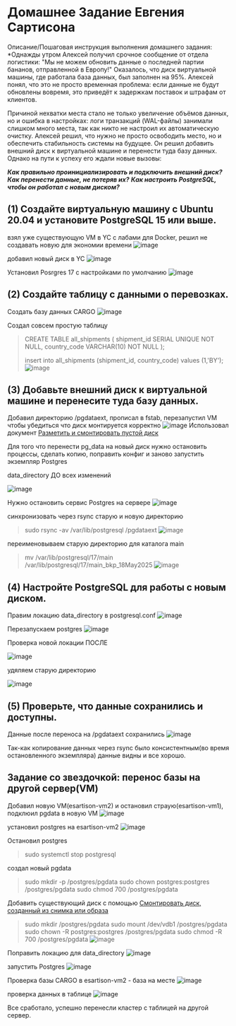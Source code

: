 # Домашнее Задание Евгения Сартисона #

Описание/Пошаговая инструкция выполнения домашнего задания:
*Однажды утром Алексей получил срочное сообщение от отдела логистики: "Мы не можем обновить данные о последней партии бананов, отправленной в Европу!" 
Оказалось, что диск виртуальной машины, где работала база данных, был заполнен на 95%. Алексей понял, что это не просто временная проблема: если данные не будут обновлены вовремя, 
это приведёт к задержкам поставок и штрафам от клиентов.

Причиной нехватки места стало не только увеличение объёмов данных, но и ошибка в настройках: логи транзакций (WAL-файлы) занимали слишком много места, 
так как никто не настроил их автоматическую очистку.
Алексей решил, что нужно не просто освободить место, но и обеспечить стабильность системы на будущее.
Он решил добавить внешний диск к виртуальной машине и перенести туда базу данных. Однако на пути к успеху его ждали новые вызовы:

***Как правильно проинициализировать и подключить внешний диск?***
***Как перенести данные, не потеряв их?***
***Как настроить PostgreSQL, чтобы он работал с новым диском?***


## (1) Создайте виртуальную машину с Ubuntu 20.04 и установите PostgreSQL 15 или выше. ##
взял уже существующую VM в YC с лабами для Docker, решил не создавать новую для экономии времени
![image](https://github.com/user-attachments/assets/6fd3e968-e27d-455c-bb03-2ffa716eb21d)

добавил новый диск в YC
![image](https://github.com/user-attachments/assets/3ff17eb5-f41c-4f32-abd5-770203991c40)


Установил Posrgres 17 с настройками по умолчанию
![image](https://github.com/user-attachments/assets/95acc8bd-8096-4696-9624-f0876d509192)


## (2) Создайте таблицу с данными о перевозках. ## 
Создать базу данных CARGO
![image](https://github.com/user-attachments/assets/9c59bcd2-39b3-48f4-9d8f-efbd9b5b0b1a)

Создал совсем простую таблицу

>CREATE TABLE all_shipments (
>  shipment_id SERIAL UNIQUE NOT NULL,
>  country_code VARCHAR(10) NOT NULL
>);
>
>insert into all_shipments (shipment_id, country_code)
>values (1,'BY');
![image](https://github.com/user-attachments/assets/9f227098-491f-4d7c-a4d7-8342f1bf71c6)





## (3) Добавьте внешний диск к виртуальной машине и перенесите туда базу данных. ## 
Добавил директорию /pgdataext, прописал в fstab, перезапустил VM чтобы убедиться что диск монтируется корректно
![image](https://github.com/user-attachments/assets/3364f313-f548-4207-a74f-35bc25726371)
Использовал документ [Разметить и смонтировать пустой диск](https://yandex.cloud/ru/docs/compute/operations/vm-control/vm-attach-disk?from=int-console-help-center-or-nav)

Для того что перенести pg_data на новый диск нужно остановить процессы, сделать копию, поправить конфиг и заново запустить экземпляр Postgres

data_directory ДО всех изменений

![image](https://github.com/user-attachments/assets/85104b33-8720-488d-9432-f8541bb941a0)

Нужно остановить сервис Postgres на сервере
![image](https://github.com/user-attachments/assets/29178b6c-7ad4-4525-a17f-ff7b729897eb)

синхронизовать через rsync старую и новую директорию
>sudo rsync -av /var/lib/postgresql /pgdataext
![image](https://github.com/user-attachments/assets/b0de9b99-f5e7-458c-9b51-0a1c4994cea3)

переименовываем старую директорию для каталога main
>mv /var/lib/postgresql/17/main /var/lib/postgresql/17/main_bkp_18May2025
![image](https://github.com/user-attachments/assets/172aea73-aa9c-4c42-9e12-8450c4987f5c)





## (4) Настройте PostgreSQL для работы с новым диском. ##

Правим локацию data_directory  в postgresql.conf
![image](https://github.com/user-attachments/assets/444d8522-528f-4a47-a315-8caebba1759f)

Перезапускаем postgres
![image](https://github.com/user-attachments/assets/a14b0f69-1cdf-48fb-b8e8-12f2a921a268)

Проверка новой локации ПОСЛЕ

![image](https://github.com/user-attachments/assets/9b0a7ced-3fb9-4737-8b0e-b347d5c276f3)

удяляем старую директорию

![image](https://github.com/user-attachments/assets/71d7a8cf-b593-4ba4-bcfc-498805a2ed4d)


## (5) Проверьте, что данные сохранились и доступны. ##

Данные после переноса на /pgdataext сохранились
![image](https://github.com/user-attachments/assets/cb41df5d-c40b-4a75-a359-acc722f6ac53)

Так-как копирование данных через rsync было консистентным(во время остановленного экземпляра) данные видны и все хорошо.


## Задание со звездочкой: перенос базы на другой сервер(VM) ##
Добавил новую VM(esartison-vm2) и остановил страую(esartison-vm1), подклюил pgdata в новую VM
![image](https://github.com/user-attachments/assets/7b3eb737-d298-4475-94a8-44e7f8165c4a)

установил postgres на esartison-vm2
![image](https://github.com/user-attachments/assets/0ede3fa8-02f8-45dc-8f37-eaade5499da3)

Остановил postgres
>sudo systemctl stop postgresql

создал новый pgdata
>sudo mkdir -p /postgres/pgdata
>sudo chown postgres:postgres /postgres/pgdata
>sudo chmod 700 /postgres/pgdata

Добавить существующий диск с помощью [Смонтировать диск, созданный из снимка или образа](https://yandex.cloud/ru/docs/compute/operations/vm-control/vm-attach-disk?from=int-console-help-center-or-nav)
>sudo mkdir /postgres/pgdata
>sudo mount /dev/vdb1 /postgres/pgdata
>sudo chown -R postgres:postgres /postgres/pgdata
>sudo chmod -R 700 /postgres/pgdata
![image](https://github.com/user-attachments/assets/e34711ac-e8df-4f0a-a086-209cdea26b83)

Поправить локацию для data_directory
![image](https://github.com/user-attachments/assets/93b59a84-6951-4a30-b213-079414d8dc54)

запустить Postgres
![image](https://github.com/user-attachments/assets/79d1b879-1fdc-47ef-8f8b-1e18c41e9c79)

Проверка базы CARGO в esartison-vm2 - база на месте
![image](https://github.com/user-attachments/assets/5f1e6c90-cb2b-4ac3-b3f7-1d1d7e5d71c8)

проверка данных в таблице
![image](https://github.com/user-attachments/assets/20a40e7c-b1dd-4383-9cb7-5e2fbe76467e)

Все сработало, успешно перенесли кластер с таблицей на другой сервер. 




